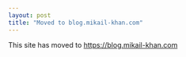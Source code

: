 ```yaml
---
layout: post
title: "Moved to blog.mikail-khan.com"
---
```


This site has moved to <https://blog.mikail-khan.com>
